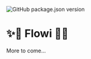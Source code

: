 ![GitHub package.json version](https://img.shields.io/github/package-json/v/flowi-dev/core?color=green&style=flat-square)

# ✨🌊 Flowi 🌊✨
More to come...
